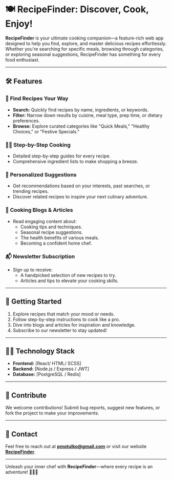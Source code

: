 # 🍽️ RecipeFinder: Discover, Cook, Enjoy!

**RecipeFinder** is your ultimate cooking companion—a feature-rich web app
designed to help you find, explore, and master delicious recipes effortlessly.
Whether you're searching for specific meals, browsing through categories, or
exploring seasonal suggestions, RecipeFinder has something for every food
enthusiast.

---

## 🛠️ Features

### 🌟 **Find Recipes Your Way**

- **Search:** Quickly find recipes by name, ingredients, or keywords.
- **Filter:** Narrow down results by cuisine, meal type, prep time, or dietary
  preferences.
- **Browse:** Explore curated categories like "Quick Meals," "Healthy Choices,"
  or "Festive Specials."

### 👨‍🍳 **Step-by-Step Cooking**

- Detailed step-by-step guides for every recipe.
- Comprehensive ingredient lists to make shopping a breeze.

### 🤝 **Personalized Suggestions**

- Get recommendations based on your interests, past searches, or trending
  recipes.
- Discover related recipes to inspire your next culinary adventure.

### 📝 **Cooking Blogs & Articles**

- Read engaging content about:
  - Cooking tips and techniques.
  - Seasonal recipe suggestions.
  - The health benefits of various meals.
  - Becoming a confident home chef.

### 📬 **Newsletter Subscription**

- Sign up to receive:
  - A handpicked selection of new recipes to try.
  - Articles and tips to elevate your cooking skills.

---

## 🚀 Getting Started

1. Explore recipes that match your mood or needs.
2. Follow step-by-step instructions to cook like a pro.
3. Dive into blogs and articles for inspiration and knowledge.
4. Subscribe to our newsletter to stay updated!

---

## 👩‍💻 Technology Stack

- **Frontend:** [React/ HTML/ SCSS]
- **Backend:** [Node.js / Express / JWT]
- **Database:** [PostgreSQL / Redis]

---

## 🤝 Contribute

We welcome contributions! Submit bug reports, suggest new features, or fork the
project to make your improvements.

---

## 📩 Contact

Feel free to reach out at **[pmotulko@gmail.com](mailto:pmotulko@gmail.com)** or
visit our website **[RecipeFinder](#)**.

---

Unleash your inner chef with **RecipeFinder**—where every recipe is an
adventure! 🥗🍲🍰
